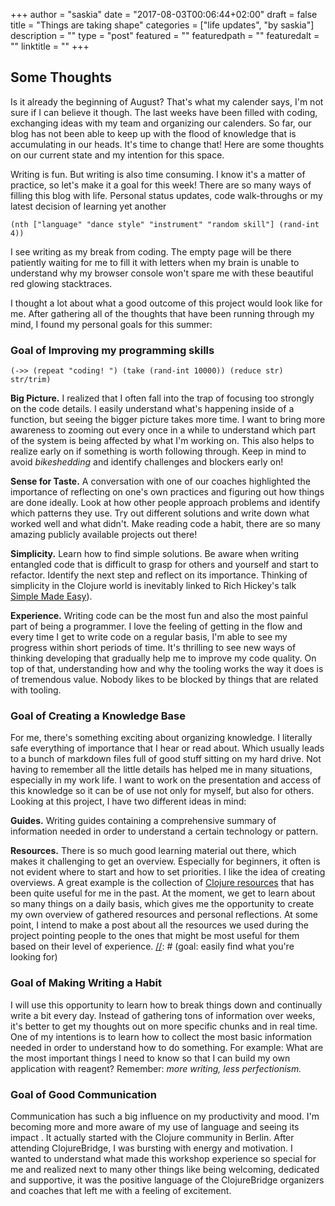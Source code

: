+++
author = "saskia"
date = "2017-08-03T00:06:44+02:00"
draft = false
title = "Things are taking shape"
categories = ["life updates", "by saskia"]
description = ""
type = "post"
featured = ""
featuredpath = ""
featuredalt = ""
linktitle = ""
+++

## Some Thoughts

Is it already the beginning of August? That's what my calender says, I'm not sure if I can believe it though. The last weeks have been filled with coding, exchanging ideas with my team and organizing our calenders. So far, our blog has not been able to keep up with the flood of knowledge that is accumulating in our heads. It's time to change that! Here are some thoughts on our current state and my intention for this space. 


[//]: # (writing)
Writing is fun. But writing is also time consuming. I know it's a matter of practice, so let's make it a goal for this week! There are so many ways of filling this blog with life. Personal status updates, code walk-throughs or my latest decision of learning yet another 
```
(nth ["language" "dance style" "instrument" "random skill"] (rand-int 4))
```


I see writing as my break from coding. The empty page will be there patiently waiting for me to fill it with letters when my brain is unable to understand why my browser console won't spare me with these beautiful red glowing stacktraces. 


[//]: # (goals for this summer)
I thought a lot about what a good outcome of this project would look like for me. After gathering all of the thoughts that have been running through my mind, I found my personal goals for this summer: 

### Goal of Improving my programming skills

```
(->> (repeat "coding! ") (take (rand-int 10000)) (reduce str) str/trim)
```

**Big Picture.** I realized that I often fall into the trap of focusing too strongly on the code details. I easily understand what's happening inside of a function, but seeing the bigger picture takes more time. I want to bring more awareness to zooming out every once in a while to understand which part of the system is being affected by what I'm working on. This also helps to realize early on if something is worth following through. Keep in mind to avoid *bikeshedding* and identify challenges and blockers early on!

**Sense for Taste.** A conversation with one of our coaches highlighted the importance of reflecting on one's own practices and figuring out how things are done ideally. Look at how other people approach problems and identify which patterns they use. Try out different solutions and write down what worked well and what didn't. Make reading code a habit, there are so many amazing publicly available projects out there!

**Simplicity.** Learn how to find simple solutions. Be aware when writing entangled code that is difficult to grasp for others and yourself and start to refactor. Identify the next step and reflect on its importance. Thinking of simplicity in the Clojure world is inevitably linked to Rich Hickey's talk [Simple Made Easy](https://www.infoq.com/presentations/Simple-Made-Easy)). 

**Experience.** Writing code can be the most fun and also the most painful part of being a programmer. I love the feeling of getting in the flow and every time I get to write code on a regular basis, I'm able to see my progress within short periods of time. It's thrilling to see new ways of thinking developing that gradually help me to improve my code quality. On top of that, understanding how and why the tooling works the way it does is of tremendous value. Nobody likes to be blocked by things that are related with tooling. 

### Goal of Creating a Knowledge Base

For me, there's something exciting about organizing knowledge. I literally safe everything of importance that I hear or read about. Which usually leads to a bunch of markdown files full of good stuff sitting on my hard drive. Not having to remember all the little details has helped me in many situations, especially in my work life. I want to work on the presentation and access of this knowledge so it can be of use not only for myself, but also for others. Looking at this project, I have two different ideas in mind: 

**Guides.** Writing guides containing a comprehensive summary of information needed in order to understand a certain technology or pattern. 

**Resources.** There is so much good learning material out there, which makes it challenging to get an overview. Especially for beginners, it often is not evident where to start and how to set priorities. I like the idea of creating overviews. A great example is the collection of [Clojure resources](https://github.com/matthiasn/Clojure-Resources) that has been quite useful for me in the past. At the moment, we get to learn about so many things on a daily basis, which gives me the opportunity to create my own overview of gathered resources and personal reflections. At some point, I intend to make a post about all the resources we used during the project pointing people to the ones that might be most useful for them based on their level of experience. 
[//]: # (goal: easily find what you're looking for)


### Goal of Making Writing a Habit

I will use this opportunity to learn how to break things down and continually write a bit every day. Instead of gathering tons of information over weeks, it's better to get my thoughts out on more specific chunks and in real time. One of my intentions is to learn how to collect the most basic information needed in order to understand how to do something. For example: What are the most important things I need to know so that I can build my own application with reagent? Remember: *more writing, less perfectionism.*


### Goal of Good Communication 

Communication has such a big influence on my productivity and mood. I'm becoming more and more aware of my use of language and seeing its impact . It actually started with the Clojure community in Berlin. After attending ClojureBridge, I was bursting with energy and motivation. I wanted to understand what made this workshop experience so special for me and realized next to many other things like being welcoming, dedicated and supportive, it was the positive language of the ClojureBridge organizers and coaches that left me with a feeling of excitement.